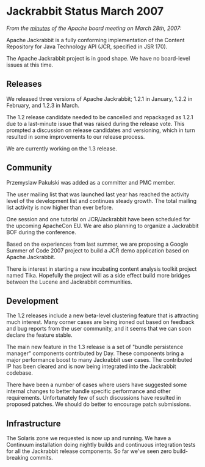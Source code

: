 <!--
   Licensed to the Apache Software Foundation (ASF) under one or more
   contributor license agreements.  See the NOTICE file distributed with
   this work for additional information regarding copyright ownership.
   The ASF licenses this file to You under the Apache License, Version 2.0
   (the "License"); you may not use this file except in compliance with
   the License.  You may obtain a copy of the License at

       http://www.apache.org/licenses/LICENSE-2.0

   Unless required by applicable law or agreed to in writing, software
   distributed under the License is distributed on an "AS IS" BASIS,
   WITHOUT WARRANTIES OR CONDITIONS OF ANY KIND, either express or implied.
   See the License for the specific language governing permissions and
   limitations under the License.
-->

Jackrabbit Status March 2007
============================
_From the [minutes](http://www.apache.org/foundation/records/minutes/2007/board_minutes_2007_03_28.txt) of the Apache board meeting on March 28th, 2007:_

Apache Jackrabbit is a fully conforming implementation of the Content
Repository for Java Technology API (JCR, specified in JSR 170).

The Apache Jackrabbit project is in good shape. We have no board-level
issues at this time.


Releases
--------
We released three versions of Apache Jackrabbit; 1.2.1 in January, 1.2.2 in
February, and 1.2.3 in March.

The 1.2 release candidate needed to be cancelled and repackaged as 1.2.1
due to a last-minute issue that was raised during the release vote. This
prompted a discussion on release candidates and versioning, which in turn
resulted in some improvements to our release process.

We are currently working on the 1.3 release.


Community
---------
Przemyslaw Pakulski was added as a committer and PMC member.

The user mailing list that was launched last year has reached the activity
level of the development list and continues steady growth. The total
mailing list activity is now higher than ever before.

One session and one tutorial on JCR/Jackrabbit have been scheduled for the
upcoming ApacheCon EU. We are also planning to organize a Jackrabbit BOF
during the conference.

Based on the experiences from last summer, we are proposing a Google Summer
of Code 2007 project to build a JCR demo application based on Apache
Jackrabbit.

There is interest in starting a new incubating content analysis toolkit
project named Tika. Hopefully the project will as a side effect build more
bridges between the Lucene and Jackrabbit communities.


Development
-----------
The 1.2 releases include a new beta-level clustering feature that is
attracting much interest. Many corner cases are being ironed out based on
feedback and bug reports from the user community, and it seems that we can
soon declare the feature stable.

The main new feature in the 1.3 release is a set of "bundle persistence
manager" components contributed by Day. These components bring a major
performance boost to many Jackrabbit user cases. The contributed IP has
been cleared and is now being integrated into the Jackrabbit codebase.

There have been a number of cases where users have suggested some internal
changes to better handle specific performance and other requirements.
Unfortunately few of such discussions have resulted in proposed patches. We
should do better to encourage patch submissions.


Infrastructure
--------------
The Solaris zone we requested is now up and running. We have a Continuum
installation doing nightly builds and continuous integration tests for all
the Jackrabbit release components. So far we've seen zero build-breaking
commits.
